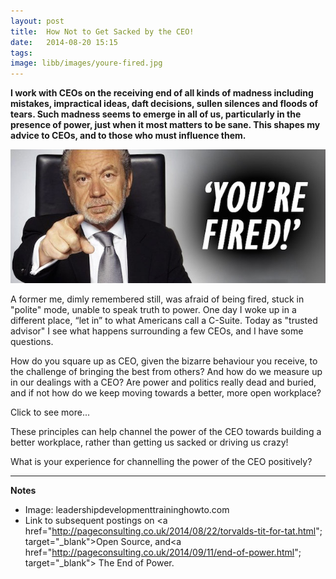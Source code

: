 ```yaml
---
layout: post
title:  How Not to Get Sacked by the CEO!
date:   2014-08-20 15:15
tags: 
image: libb/images/youre-fired.jpg
---
```


**I work with CEOs on the receiving end of all kinds of madness including mistakes, impractical ideas, daft decisions, sullen silences and floods of tears. Such madness seems to emerge in all of us, particularly in the presence of power, just when it most matters to be sane. This shapes my advice to CEOs, and to those who must influence them.**

![](/libb/images/youre-fired.jpg)

A former me, dimly remembered still, was afraid of being fired, stuck in "polite" mode, unable to speak truth to power. One day I woke up in a different place, “let in” to what Americans call a C-Suite. Today as "trusted advisor" I see what happens surrounding a few CEOs, and I have some questions. 

How do you square up as CEO, given the bizarre behaviour you receive, to the challenge of bringing the best from others? And how do we measure up in our dealings with a CEO? Are power and politics really dead and buried, and if not how do we keep moving towards a better, more open workplace? 

<div id="restOfArticle" style="display:none">

As a source I chose five companies I am currently with. Their CEOs possess a remarkable array of elevating awards including masters degrees, doctorates, a knighthood, a professorship plus experience at the highest levels of government and commerce. Their organisations span the sectors (government, charity, corporate-private, mixed public/private and trust). <br><br>

Beyond their marked differences in character, gender and cultural background, all five CEOs display <b>an ambition that borders on impatience</b>: as if time is running out, they are driven to scale up and deliver ever more impact and at faster pace. But how does it feel in their shoes? One reflects: “Everybody wants a piece of you”, like a kind of celebrity giving out magic potions. I see them all try to spread responsibility, taking the spotlight off them, and getting more done collectively. <br><br>

In their surrounding circle colleagues (including COOs, top team and wider staff), continually ask <b>is the CEO inspiring, supporting their efforts or even noticing them?</b> Alongside a sometimes exaggerated awe or a quiet appreciation for a CEO's achievements, we find grumbles and gaping disbelief at the CEO's mad, damaging or counter-productive behaviour.<br><br>

Each CEO has many faces and a <b>chameleon-like capability</b> to snap into the action required at different moments: the company conference, press conference, top team awayday, with top-level visitor or general public. I see how they handle interruptions during our personal chats.<br><br>

For all their great powers <b>none of these CEOs is all seeing</b>. They may appreciate a rare chance I give them to speak out their thoughts (sometimes at great length!), or for feedback "from someone who sees things I can't see". Like predators they will pounce on lies or evasion, and I find talking openly is less difficult when you know this. Today I have learned to separate my own observations from strong feelings of frustration or over-confidence I may be picking up from the CEO. I am prepared to tell unpopular truths. <br><br>

<b>But as advisors we should remember we are never objective</b>. That we have been “let in” reaches the CEO's colleagues and shows up in the cosseted way they deal with us. It is easy not to notice that they find time, they listen or that they are sending messages and testing out ideas for approval. When you do notice, you can feel they are "managing" or manipulating you.<br><br> 

When the CEO brings you into their top team and catches your eye with the signal "my position is unspeakably exposed, and I'm in your hands!", sometimes you can only give a look that says "I understand", because there are things that can't be said.<br><br>

We know that power has become less centralised as organisations have become more open, but does that mean it is the end of hierarchy? Politics? No, far from it. But how could we make their effects less toxic? <br><br>

Currently my advice is... <br><br>
<ol>

<li><b>If you are a CEO </b> - I invite you turn your direct reports into a team of CEOs, by being radically enabling, inspired by "open source values", sharing information and responsibility. Spend more time listening to, appreciating and coaching others, to kindle a shared understanding of the company as a joined-up "system". Always find a way to be "you": an honest but imperfect person others can know and trust.</li>
<li><b>If you are someone who wants to influence the CEO</b> - show the CEO you are "system-savvy", wear your company not your silo hat, tell don't doctor the truth. Spend time coaching others to act horizonatally and directly across silos, not passing things up and down the line. </li>
<li><b>If you are a "trusted advisor" to anyone</b> - treat each person you speak to as a CEO: have them set aside their own interest, locate the exciting opportunities for the company, find their best ways to contribute. Make each conversation confidential and never tittle-tattle. Find a way to speak the truth, don't try to please.</li>
</ol><br>
</div>
<a onclick="showMoreOrLess(this,'restOfArticle');">Click to see more...</a>

These principles can help channel the power of the CEO towards building a better workplace, rather than getting us sacked or driving us crazy!

What is your experience for channelling the power of the CEO positively?

__________________
<b>Notes</b>  

* Image: leadershipdevelopmenttraininghowto.com
* Link to subsequent postings on <a href="http://pageconsulting.co.uk/2014/08/22/torvalds-tit-for-tat.html"; target="_blank">Open Source</a>, and<a href="http://pageconsulting.co.uk/2014/09/11/end-of-power.html"; target="_blank"> The End of Power</a>. 



